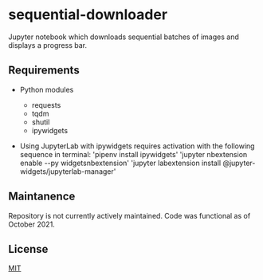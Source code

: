 # sequential-downloader
Jupyter notebook which downloads sequential batches of images and displays a progress bar.

## Requirements
* Python modules
    * requests
    * tqdm
    * shutil
    * ipywidgets


* Using JupyterLab with ipywidgets requires activation with the following sequence in terminal:
'pipenv install ipywidgets'
'jupyter nbextension enable --py widgetsnbextension'
'jupyter labextension install @jupyter-widgets/jupyterlab-manager'

## Maintanence
Repository is not currently actively maintained. Code was functional as of October 2021.

## License
[MIT](https://choosealicense.com/licenses/mit/)
